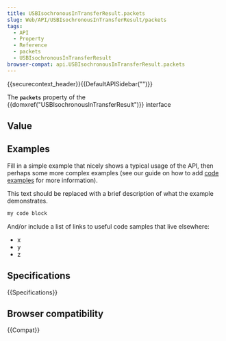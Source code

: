 ```yaml
---
title: USBIsochronousInTransferResult.packets
slug: Web/API/USBIsochronousInTransferResult/packets
tags:
  - API
  - Property
  - Reference
  - packets
  - USBIsochronousInTransferResult
browser-compat: api.USBIsochronousInTransferResult.packets
---
```

{{securecontext_header}}{{DefaultAPISidebar("")}}

The **`packets`** property of the {{domxref("USBIsochronousInTransferResult")}} interface 

## Value



## Examples

Fill in a simple example that nicely shows a typical usage of the API, then perhaps some more complex examples (see our guide on how to add [code examples](/en-US/docs/MDN/Contribute/Structures/Code_examples) for more information).

This text should be replaced with a brief description of what the example demonstrates.

```js
my code block
```

And/or include a list of links to useful code samples that live elsewhere:

*   x
*   y
*   z

## Specifications

{{Specifications}}

## Browser compatibility

{{Compat}}


